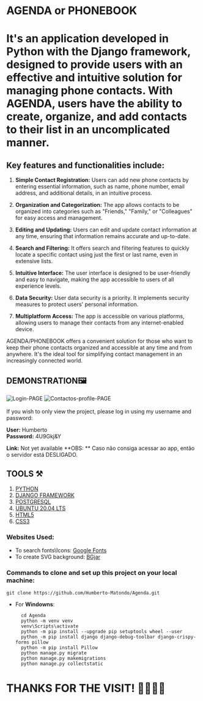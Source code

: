 <h1>AGENDA or PHONEBOOK<h1>

It's an application developed in Python with the Django framework, designed to provide users with an effective and intuitive solution for managing phone contacts. With AGENDA, users have the ability to create, organize, and add contacts to their list in an uncomplicated manner.

<h2>Key features and functionalities include:</h2>

1. **Simple Contact Registration:** Users can add new phone contacts by entering essential information, such as name, phone number, email address, and additional details, in an intuitive process.

2. **Organization and Categorization:** The app allows contacts to be organized into categories such as "Friends," "Family," or "Colleagues" for easy access and management.

3. **Editing and Updating:** Users can edit and update contact information at any time, ensuring that information remains accurate and up-to-date.

4. **Search and Filtering:** It offers search and filtering features to quickly locate a specific contact using just the first or last name, even in extensive lists.

5. **Intuitive Interface:** The user interface is designed to be user-friendly and easy to navigate, making the app accessible to users of all experience levels.

6. **Data Security:** User data security is a priority. It implements security measures to protect users' personal information.

7. **Multiplatform Access:** The app is accessible on various platforms, allowing users to manage their contacts from any internet-enabled device.

AGENDA/PHONEBOOK offers a convenient solution for those who want to keep their phone contacts organized and accessible at any time and from anywhere. It's the ideal tool for simplifying contact management in an increasingly connected world.

<h2>DEMONSTRATION🖼️</h2>

  <div>
    <img src="https://i.ibb.co/8BXVzJg/login-Page.png" alt="Login-PAGE">  
    <img src="https://i.ibb.co/yqdn2ZK/Contactos-PAGE.png" alt="Contactos-profile-PAGE">
  </div>
  
  <br>
  If you wish to only view the project, please log in using my username and password:

  **User:** Humberto <br/>
  **Password:** 4U9Gkj&Y

  **Link:** Not yet available
  **OBS: ** Caso não consiga acessar ao app, então o servidor está DESLIGADO.

    
  <h2>TOOLS ⚒️</h2>
  
  1. <a href="https://www.python.org">PYTHON</a>
  2. <a href="https://www.djangoproject.com">DJANGO FRAMEWORK</a>
  3. <a href="https://www.postgresql.org">POSTGRESQL</a>
  3. <a href="https://releases.ubuntu.com/focal/">UBUNTU 20.04 LTS</a>
  4. <a href="https://html.com">HTML5</a>
  5. <a href="https://www.w3.org/Style/CSS/Overview.en.html">CSS3</a>


  <h3>Websites Used:</h3>

  - To search fonts\Icons: <a href="https://fonts.google.com">Google Fonts</a>
  - To create SVG background: <a href="https://bgjar.com">BGjar</a>

  <h3>Commands to clone and set up this project on your local machine:</h3>

    git clone https://github.com/Humberto-Matondo/Agenda.git
  
  - For **Windowns**:
    
          cd Agenda
          python -m venv venv
          venv\Scripts\activate
          python -m pip install --upgrade pip setuptools wheel --user
          python -m pip install django django-debug-toolbar django-crispy-forms pillow
          python -m pip install Pillow  
          python manage.py migrate
          python manage.py makemigrations
          python manage.py collectstatic
 
 
 <h1> THANKS FOR THE VISIT! 🫱🏿‍🫲🏻 </h1>
  
